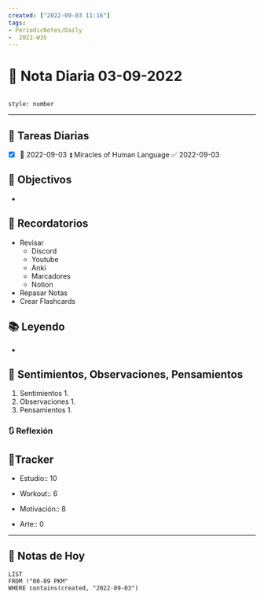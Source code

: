 ```yaml
---
created: ["2022-09-03 11:16"]
tags:
- PeriodicNotes/Daily
-  2022-W35
---
```


# 📅 Nota Diaria  03-09-2022
```toc

style: number

```

---
## 🔷 Tareas Diarias
- [x] 📅 2022-09-03 ⏫ Miracles of Human Language ✅ 2022-09-03

## 🎯 Objectivos
- 
## 📕 Recordatorios
- Revisar
	- Discord
	- Youtube
	- Anki
	- Marcadores
	- Notion
- Repasar Notas
- Crear Flashcards

## 📚 Leyendo
- 
## 💬 Sentimientos, Observaciones, Pensamientos 
1. Sentimientos
	1. 
2. Observaciones
	1. 
3. Pensamientos
	1. 
### 🔃 Reflexión

## 🔷Tracker

- Estudio:: 10

- Workout:: 6

- Motivación:: 8

- Arte:: 0
---

## 📅 Notas de Hoy
```dataview
LIST 
FROM !"00-09 PKM" 
WHERE contains(created, "2022-09-03")
```